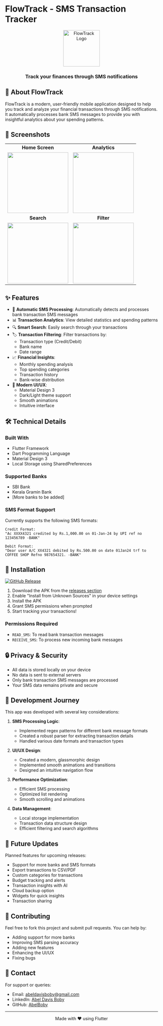 # FlowTrack - SMS Transaction Tracker

<div align="center">
  <img src="assets/icon/icon.png" alt="FlowTrack Logo" width="120"/>
  <h3>Track your finances through SMS notifications</h3>
</div>

## 📱 About FlowTrack

FlowTrack is a modern, user-friendly mobile application designed to help you track and analyze your financial transactions through SMS notifications. It automatically processes bank SMS messages to provide you with insightful analytics about your spending patterns.

## 📸 Screenshots

<div align="center">
  <table>
    <tr>
      <td align="center"><strong>Home Screen</strong></td>
      <td align="center"><strong>Analytics</strong></td>
    </tr>
    <tr>
      <td><img src="screenshots/homepage.png" width="200"/></td>
      <td><img src="screenshots/summary.png" width="200"/></td>
    </tr>
    <tr>
    <td align="center"><strong>Search</strong></td>
    <td align="center"><strong>Filter</strong></td>
    </tr>
    <tr>
      <td><img src="screenshots/search.png" width="200"/></td>
      <td><img src="screenshots/filter.png" width="200"/></td>
    </tr>
  </table>
</div>

## ✨ Features

- 🏦 **Automatic SMS Processing**: Automatically detects and processes bank transaction SMS messages
- 📊 **Transaction Analytics**: View detailed statistics and spending patterns
- 🔍 **Smart Search**: Easily search through your transactions
- 🏷️ **Transaction Filtering**: Filter transactions by:
  - Transaction type (Credit/Debit)
  - Bank name
  - Date range
- 📈 **Financial Insights**:
  - Monthly spending analysis
  - Top spending categories
  - Transaction history
  - Bank-wise distribution
- 🎨 **Modern UI/UX**:
  - Material Design 3
  - Dark/Light theme support
  - Smooth animations
  - Intuitive interface

## 🛠️ Technical Details

### Built With
- Flutter Framework
- Dart Programming Language
- Material Design 3
- Local Storage using SharedPreferences

### Supported Banks
- SBI Bank
- Kerala Gramin Bank
- [More banks to be added]

### SMS Format Support
Currently supports the following SMS formats:
```
Credit Format:
"Ac XXXX4321 credited by Rs.1,000.00 on 01-Jan-24 by UPI ref no 123456789 -BANK"

Debit Format:
"Dear user A/C XX4321 debited by Rs.500.00 on date 01Jan24 trf to COFFEE SHOP Refno 987654321. -BANK"
```

## 📲 Installation

[![GitHub Release](https://img.shields.io/github/v/release/abelboby/flowtrack?color=blue)](https://github.com/abelboby/flowtrack/releases/latest)

1. Download the APK from the [releases section](https://github.com/abelboby/flowtrack/releases)
2. Enable "Install from Unknown Sources" in your device settings
3. Install the APK
4. Grant SMS permissions when prompted
5. Start tracking your transactions!

### Permissions Required
- `READ_SMS`: To read bank transaction messages
- `RECEIVE_SMS`: To process new incoming bank messages

## 🔒 Privacy & Security

- All data is stored locally on your device
- No data is sent to external servers
- Only bank transaction SMS messages are processed
- Your SMS data remains private and secure

## 🚀 Development Journey

This app was developed with several key considerations:

1. **SMS Processing Logic**:
   - Implemented regex patterns for different bank message formats
   - Created a robust parser for extracting transaction details
   - Handled various date formats and transaction types

2. **UI/UX Design**:
   - Created a modern, glassmorphic design
   - Implemented smooth animations and transitions
   - Designed an intuitive navigation flow

3. **Performance Optimization**:
   - Efficient SMS processing
   - Optimized list rendering
   - Smooth scrolling and animations

4. **Data Management**:
   - Local storage implementation
   - Transaction data structure design
   - Efficient filtering and search algorithms

## 🤝 Future Updates

Planned features for upcoming releases:
- Support for more banks and SMS formats
- Export transactions to CSV/PDF
- Custom categories for transactions
- Budget tracking and alerts
- Transaction insights with AI
- Cloud backup option
- Widgets for quick insights
- Transaction sharing

## 🤝 Contributing

Feel free to fork this project and submit pull requests. You can help by:
- Adding support for more banks
- Improving SMS parsing accuracy
- Adding new features
- Enhancing the UI/UX
- Fixing bugs

## 📝 Contact

For support or queries:
- Email: [abeldavisboby@gmail.com](mailto:abeldavisboby@gmail.com)
- LinkedIn: [Abel Davis Boby](https://www.linkedin.com/in/abeldavisboby)
- GitHub: [AbelBoby](https://github.com/abelboby)

---

<div align="center">
  Made with ❤️ using Flutter
</div>
